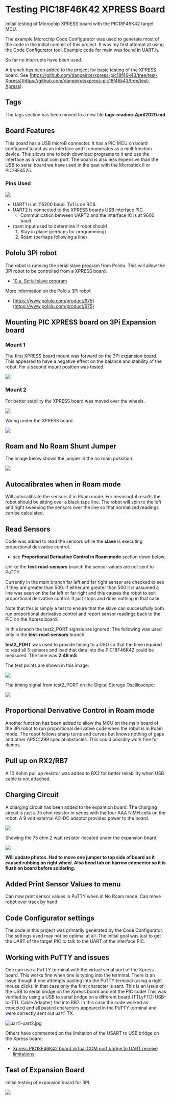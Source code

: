 # Testing PIC18F46K42 XPRESS Board

Initial testing of Microchip XPRESS board with the PIC18F46K42 target MCU.

The example Microchip Code Configurator was used to generate most of the code in the initial commit of this project.
It was my first attempt at using the Code Configurator tool. Example code for main was found in UART.h.

So far no interrupts have been used.

A branch has been added to the project for basic testing of the XPRESS board. See 
[https://github.com/danpeirce/xpress-pic18f46k43/tree/test-Xpress](https://github.com/danpeirce/xpress-pic18f46k43/tree/test-Xpress).

## Tags

The tags section has been moved to a new file **tags-readme-April2020.md**

## Board Features

This board has a USB microB connector. It has a PIC MCU on board configured to act as an interface and it enumerates as 
a multifunction device. This allows one to both download programs to it and use the interface as a virtual com port. The board
is also less expensive than the USB to serial board we have used in the past with the Microstick II or PIC18F4525.

### Pins Used

![](images/pins.png)

* UART1 is at 115200 baud. Tx1 is on RC6.
* UART2 is connected to the XPRESS boards USB interface PIC. 
    * Communication between UART2 and the interface IC is at 9600 baud.
* roam input used to determine if robot should
    1. Stay in place (perhaps for programming)
	2. Roam (perhaps following a line)

## Pololu 3Pi robot

The robot is running the serial slave program from Pololu. This will allow the 3Pi robot to be 
controlled from a XPRESS board.

* [10.a. Serial slave program](https://www.pololu.com/docs/0J21/all#10.a)

More information on the Pololu 3Pi robot

* [https://www.pololu.com/product/975](https://www.pololu.com/product/975)

## Mounting PIC XPRESS board on 3Pi Expansion board

### Mount 1

The first XPRESS board mount was forward on the 3Pi expansion board. This appeared to have a negative effect on the balance and stability of
the robot. For a second mount position was tested.

![](images/xpress-mount1.jpg)

### Mount 2

For better stability the XPRESS board was moved over the wheels.

![](images/expansion-mounted-2-s.jpg)
  
Wiring under the XPRESS board.

![](images/expansion-wire-s.jpg)

## Roam and No Roam Shunt Jumper

The image below shows the jumper in the no roam possition.
  
![](images/no_roam_s.jpg)

## Autocalibrates when in Roam mode

Will autocalibrate the sensors if in Roam mode. 
For meaningful results the robot should be sitting over a black tape line. The robot will spin to the left and right sweeping 
the sensors over the line so that normalized readings can be calculated.

## Read Sensors

Code was added to read the sensors while the **slave** is executing proportional derivative control. 

* see **Proportional Derivative Control in Roam mode** section down below.

Unlike the **test-read-sensors** branch the sensor values are not sent to PuTTY.

Currently in the main branch far left and far right sensor are checked to see if they are greater than 500. If either are greater than
500 it is assumed a line was seen on the far left or far right and this causes the robot to exit proportional derivative control. It just
stops and does nothing in that case. 

Note that this is simply a test to ensure that the slave can successfully both run proportional derivative control and report sensor 
readings back to the PIC on the Xpress board.


In this branch the test2_PORT signals are ignored! The following was used only in the **test-read-sensors** branch:

**test2_PORT** was used to provide timing to a DSO so that the time required to read all 5 sensors and load that data into the
PIC18F46K42 could be measured. The time was **2.46 mS**.

The test points are shown in this image:

![](images/time-test-point.jpg)

The timing signal from test2_PORT on the Digital Storage Oscilloscope:

![](images/time-read-sensors.jpg)

## Proportional Derivative Control in Roam mode

Another function has been added to allow the MCU on the main board of the 3Pi robot to run proportional derivative code 
when the robot is in Roam mode. The robot follows sharp turns and curves but knows nothing of gaps and other APSC1299 
special obstacles. This could possibly work fine for demos. 

## Pull up on RX2/RB7

A 10 Kohm pull up resistor was added to RX2 for better reliability when USB cable is not attached.  
  
## Charging Circuit

A charging circuit has been added to the expantion board. The charging circuit is just a 75 ohm resistor in series with the four AAA
NiMH cells on the robot. A 9 volt external AC-DC adaptor provides power to the board.

![](images/charging-sm.jpg)

Showing the 75 ohm 2 watt resistor (located under the expansion board.

![](images/charging-75ohm-sm.jpg)

**Will update photos. Had to move one jumper to top side of board as it caused rubbing on right wheel. Also bend tab on barrow connector
so it is flush on board before soldering.**
  
## Added Print Sensor Values to menu

Can now print sensor values in PuTTY when in No Roam mode. Can move robot over track by hand.  
  
## Code Configurator settings

The code in this project was primarily generated by the Code Configurator. The settings used may not be optimal at all. 
The initial goal was just to get the UART of the target PIC to talk to the UART of the interface PIC.

## Working with PuTTY and issues

One can use a PuTTY terminal with the virtual serial port of the Xpress board. This works fine when one is typing into the 
terminal. There is an issue though if one attempts pasting into the PuTTY terminal (using a right mouse click). In that case
only the first character is sent. This is an issue of the USB to serial bridge on the Xpress board and not the PIC code!
This was verified by using a USB to serial bridge on a different board (TTLyFTDI USB-to-TTL Cable Adapter) fed into RB7. In this case the code worked as expected
and all pasted characters appeared in the PuTTY terminal and were correctly sent out uart1 TX.

![uart1-uart2.jpg](images/uart1-uart2.jpg)

Others have commented on the limitation of the USART to USB bridge on the Xpress board:

* [Xpress PIC18F46K42 board virtual COM port bridge to UART receive limitations](https://www.microchip.com/forums/m1097510.aspx)

## Test of Expansion Board

Initial testing of expansion board for 3PI.

![](images/test-expansion-b.jpg)
